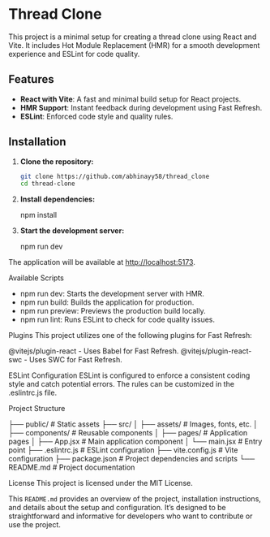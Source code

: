 # Thread Clone

This project is a minimal setup for creating a thread clone using React and Vite. It includes Hot Module Replacement (HMR) for a smooth development experience and ESLint for code quality.

## Features

- **React with Vite**: A fast and minimal build setup for React projects.
- **HMR Support**: Instant feedback during development using Fast Refresh.
- **ESLint**: Enforced code style and quality rules.

## Installation

1. **Clone the repository:**

   ```bash
   git clone https://github.com/abhinayy58/thread_clone
   cd thread-clone

2. **Install dependencies:**

   npm install

3. **Start the development server:**

   npm run dev

  The application will be available at <http://localhost:5173>.

Available Scripts

- npm run dev: Starts the development server with HMR.
- npm run build: Builds the application for production.
- npm run preview: Previews the production build locally.
- npm run lint: Runs ESLint to check for code quality issues.

Plugins
This project utilizes one of the following plugins for Fast Refresh:

@vitejs/plugin-react - Uses Babel for Fast Refresh.
@vitejs/plugin-react-swc - Uses SWC for Fast Refresh.

ESLint Configuration
ESLint is configured to enforce a consistent coding style and catch potential errors. The rules can be customized in the .eslintrc.js file.

Project Structure

├── public/             # Static assets
├── src/
│   ├── assets/         # Images, fonts, etc.
│   ├── components/     # Reusable components
│   ├── pages/          # Application pages
│   ├── App.jsx         # Main application component
│   └── main.jsx        # Entry point
├── .eslintrc.js        # ESLint configuration
├── vite.config.js      # Vite configuration
├── package.json        # Project dependencies and scripts
└── README.md           # Project documentation

License
This project is licensed under the MIT License.

This `README.md` provides an overview of the project, installation instructions, and details about the setup and configuration. It’s designed to be straightforward and informative for developers who want to contribute or use the project.
